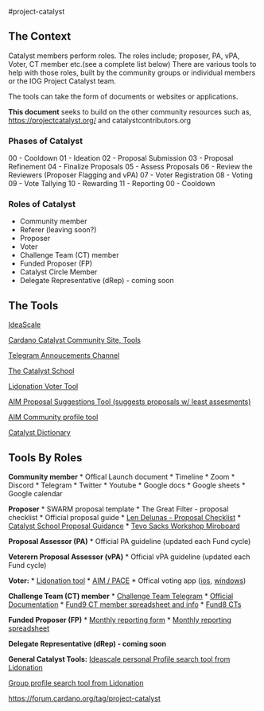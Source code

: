 #project-catalyst 

## The Context
Catalyst members perform roles.  The roles include; proposer, PA, vPA, Voter, CT member etc.(see a complete list below) There are various tools to help with those roles, built by the community groups or individual members or the IOG Project Catalyst team. 

The tools can take the form of documents or websites or applications.

**This document** seeks to build on the other community resources such as, https://projectcatalyst.org/ and catalystcontributors.org

### Phases of Catalyst
00 - Cooldown
01 - Ideation
02 - Proposal Submission
03 - Proposal Refinement
04 - Finalize Proposals
05 - Assess Proposals
06 - Review the Reviewers (Proposer Flagging and vPA)
07 - Voter Registration
08 - Voting
09 - Vote Tallying
10 - Rewarding
11 - Reporting
00 - Cooldown

### Roles of Catalyst
* Community member
* Referer (leaving soon?)
* Proposer
* Voter
* Challenge Team (CT) member
* Funded Proposer (FP)
* Catalyst Circle Member
* Delegate Representative (dRep) - coming soon

## The Tools

[IdeaScale](https://cardano.ideascale.com/c/landing) 

[Cardano Catalyst Community Site, Tools](https://cardanocataly.st/tools/)

[Telegram Annoucements Channel](https://t.me/cardanocatalyst)

[The Catalyst School](https://linktr.ee/CatalystSchool)

[Lidonation Voter Tool]([https://www.lidonation.com/en/project-catalyst/voter-tool](https://www.lidonation.com/en/project-catalyst/voter-tool))

[AIM Proposal Suggestions Tool (suggests proposals w/ least assesments)](https://hackmd.io/@Newman5/Hy0159cHo)

[AIM Community profile tool](https://projectcatalyst.org/community)

[Catalyst Dictionary](https://docs.google.com/document/d/1LoShS8PKFQkEOr--osg7TizzwIYDUTmLHU5uwzOuuik/edit)

## Tools By Roles
**Community member** 
    * Offical Launch document
    * Timeline
    * Zoom
    * Discord
    * Telegram
    * Twitter
    * Youtube
    * Google docs
    * Google sheets
    * Google calendar

**Proposer**
    * SWARM proposal template
    * The Great Filter - proposal checklist
    * Official proposal guide
    * [Len Delunas - Proposal Checklist](https://drive.google.com/file/d/1D2ZqrzecL61pEO_20SP7ANVMH_qFDk3f/view?usp=share_link)
    * [Catalyst School Proposal Guidance](https://docs.google.com/document/d/1UHjdnSxrwRQJ00t24iAKMTLhs4TUVH6M3TbvhMXCaZk/edit)
    * [Tevo Sacks Workshop Miroboard](https://miro.com/app/board/uXjVP_bBtJY=/)

**Proposal Assessor (PA)**
    * Official PA guideline (updated each Fund cycle)

**Veterern Proposal Assessor (vPA)**
    * Official vPA guideline (updated each Fund cycle)

**Voter:**
    * [Lidonation tool](https://www.lidonation.com/en/project-catalyst/voter-tool)
    * [AIM / PACE](https://cardanocataly.st/voter-tool/#/)
    * Offical voting app ([ios](https://apps.apple.com/us/app/catalyst-voting/id1517473397), [windows](https://play.google.com/store/apps/details?id=io.iohk.vitvoting&hl=en_US&gl=US&pli=1))
 
**Challenge Team (CT) member**
    * [Challenge Team Telegram](https://t.me/challengeteams) 
    * [Official Documentation](https://docs.catalystcontributors.org/project-catalyst/challenge-setting/challenge-teams)
    * [Fund9 CT member spreadsheet and info](https://docs.google.com/spreadsheets/d/1C92-2e497s1Q6RePjxcj96PqqyYND18Mk7Q5n8QlwI8/edit?usp=sharing)
    * [Fund8 CTs](https://catalystswarm.com/project-catalyst/fund8-challenge-teams/)

**Funded Proposer (FP)**
    * [Monthly reporting form](https://bit.ly/FundedProjectsReporting)
    * [Monthly reporting spreadsheet](https://docs.google.com/spreadsheets/d/1bfnWFa94Y7Zj0G7dtpo9W1nAYGovJbswipxiHT4UE3g/edit#gid=938310766)

**Delegate Representative (dRep) - coming soon**


**General Catalyst Tools:**
[Ideascale personal Profile search tool from Lidonation](https://www.lidonation.com/en/project-catalyst/users)

[Group profile search tool from Lidonation](https://www.lidonation.com/en/project-catalyst/groups)

https://forum.cardano.org/tag/project-catalyst
